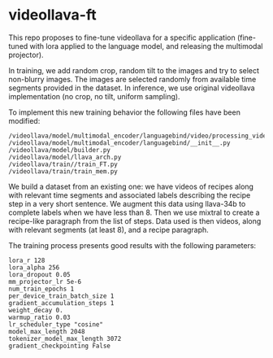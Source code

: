# videollava-ft

This repo proposes to fine-tune videollava for a specific application (fine-tuned with lora applied to the language model, and releasing the multimodal projector).

In training, we add random crop, random tilt to the images and try to select non-blurry images. The images are selected randomly from available time segments provided in the dataset.
In inference, we use original videollava implementation (no crop, no tilt, uniform sampling).

To implement this new training behavior the following files have been modified:
```
/videollava/model/multimodal_encoder/languagebind/video/processing_video_FT.py
/videollava/model/multimodal_encoder/languagebind/__init__.py
/videollava/model/builder.py
/videollava/model/llava_arch.py
/videollava/train//train_FT.py
/videollava/train/train_mem.py
```

We build a dataset from an existing one: we have videos of recipes along with relevant time segments and associated labels describing the recipe step in a very short sentence.
We augment this data using llava-34b to complete labels when we have less than 8. Then we use mixtral to create a recipe-like paragraph from the list of steps.
Data used is then videos, along with relevant segments (at least 8), and a recipe paragraph.

The training process presents good results with the following parameters:
```
lora_r 128
lora_alpha 256
lora_dropout 0.05
mm_projector_lr 5e-6
num_train_epochs 1
per_device_train_batch_size 1
gradient_accumulation_steps 1
weight_decay 0.
warmup_ratio 0.03
lr_scheduler_type "cosine"
model_max_length 2048
tokenizer_model_max_length 3072
gradient_checkpointing False
```
